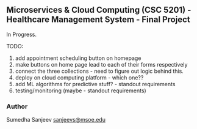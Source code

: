 ## Microservices & Cloud Computing (CSC 5201) - Healthcare Management System - Final Project

In Progress.

TODO:
1. add appointment scheduling button on homepage
2. make buttons on home page lead to each of their forms respectively
3. connect the three collections - need to figure out logic behind this.
4. deploy on cloud computing platform - which one??
5. add ML algorithms for predictive stuff? - standout requirements
6. testing/monitoring (maybe - standout requirements)

### Author
Sumedha Sanjeev
sanjeevs@msoe.edu
